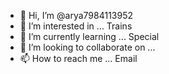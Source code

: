 - 👋 Hi, I’m @arya7984113952
- 👀 I’m interested in ... Trains
- 🌱 I’m currently learning ... Special
- 💞️ I’m looking to collaborate on ...
- 📫 How to reach me ... Email

<!---
arya7984113952/arya7984113952 is a ✨ special ✨ repository because its `README.md` (this file) appears on your GitHub profile.
You can click the Preview link to take a look at your changes.
--->
